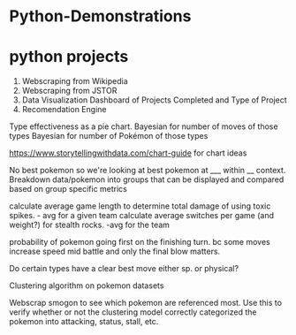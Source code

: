 # Python-Demonstrations

# python projects
1) Webscraping from Wikipedia
2) Webscraping from JSTOR
3) Data Visualization Dashboard of Projects Completed and Type of Project
4) Recomendation Engine

Type effectiveness as a pie chart. 
  Bayesian for number of moves of those types
  Bayesian for number of Pokémon of those types


https://www.storytellingwithdata.com/chart-guide
for chart ideas

No best pokemon so we're looking at best pokemon at ___ within __ context.
Breakdown data/pokemon into groups that can be displayed and compared based on group specific metrics

calculate average game length to determine total damage of using toxic spikes. - avg for a given team
calculate average switches per game (and weight?) for stealth rocks. -avg for the team

probability of pokemon going first on the finishing turn. bc some moves increase speed mid battle and only the final blow matters.

Do certain types have a clear best move either sp. or physical?

Clustering algorithm on pokemon datasets

Webscrap smogon to see which pokemon are referenced most. Use this to verify whether or not the clustering model correctly categorized the pokemon into attacking, status, stall, etc.
